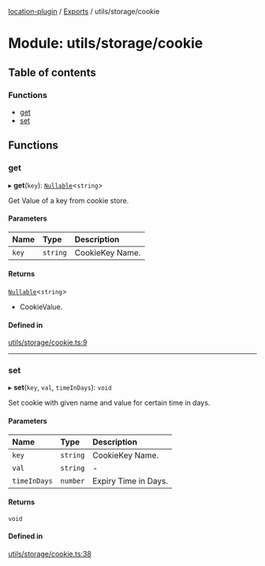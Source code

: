 [location-plugin](../README.md) / [Exports](../modules.md) / utils/storage/cookie

# Module: utils/storage/cookie

## Table of contents

### Functions

- [get](utils_storage_cookie.md#get)
- [set](utils_storage_cookie.md#set)

## Functions

### get

▸ **get**(`key`): [`Nullable`](global.md#nullable)<`string`\>

Get Value of a key from cookie store.

#### Parameters

| Name | Type | Description |
| :------ | :------ | :------ |
| `key` | `string` | CookieKey Name. |

#### Returns

[`Nullable`](global.md#nullable)<`string`\>

- CookieValue.

#### Defined in

[utils/storage/cookie.ts:9](https://github.com/hitendrarao/location/blob/d401e71/src/utils/storage/cookie.ts#L9)

___

### set

▸ **set**(`key`, `val`, `timeInDays`): `void`

Set cookie with given name and value for certain time in days.

#### Parameters

| Name | Type | Description |
| :------ | :------ | :------ |
| `key` | `string` | CookieKey Name. |
| `val` | `string` | - |
| `timeInDays` | `number` | Expiry Time in Days. |

#### Returns

`void`

#### Defined in

[utils/storage/cookie.ts:38](https://github.com/hitendrarao/location/blob/d401e71/src/utils/storage/cookie.ts#L38)
